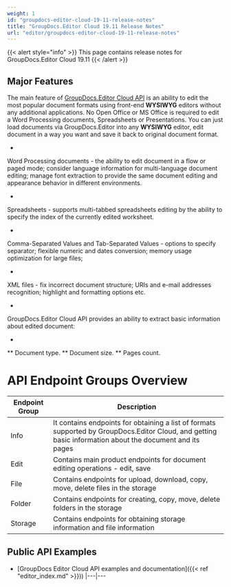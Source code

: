 ```yaml
---
weight: 1
id: "groupdocs-editor-cloud-19-11-release-notes"
title: "GroupDocs.Editor Cloud 19.11 Release Notes"
url: "editor/groupdocs-editor-cloud-19-11-release-notes"
---
```


{{< alert style="info" >}}
This page contains release notes for GroupDocs.Editor Cloud 19.11
{{< /alert >}}

## Major Features ##



The main feature of [GroupDocs.Editor Cloud API](https://products.groupdocs.cloud/editor) is an ability to edit the most popular document formats using front-end **WYSIWYG** editors without any additional applications. No Open Office or MS Office is required to edit a Word Processing documents, Spreadsheets or Presentations. You can just load documents via GroupDocs.Editor into any **WYSIWYG** editor, edit document in a way you want and save it back to original document format.


* 
Word Processing documents - the ability to edit document in a flow or paged mode; consider language information for multi-language document editing; manage font extraction to provide the same document editing and appearance behavior in different environments.

* 
Spreadsheets - supports multi-tabbed spreadsheets editing by the ability to specify the index of the currently edited worksheet.

* 
Comma-Separated Values and Tab-Separated Values - options to specify separator; flexible numeric and dates conversion; memory usage optimization for large files;

* 
XML files - fix incorrect document structure; URIs and e-mail addresses recognition; highlight and formatting options etc. 

* 
GroupDocs.Editor Cloud API provides an ability to extract basic information about edited document: 




* 
** Document type.
** Document size.
** Pages count.

 

# API Endpoint Groups Overview #

 

|Endpoint Group|Description
|---|---
|Info|It contains endpoints for obtaining a list of formats supported by GroupDocs.Editor Cloud, and getting basic information about the document and its pages
|Edit|Contains main product endpoints for document editing operations - edit, save
|File|Contains endpoints for upload, download, copy, move, delete files in the storage
|Folder|Contains endpoints for creating, copy, move, delete folders in the storage
|Storage|Contains endpoints for obtaining storage information and file information




## Public API Examples ##

* [GroupDocs Editor Cloud API examples and documentation]({{< ref "editor\_index.md" >}}))
|---|---
